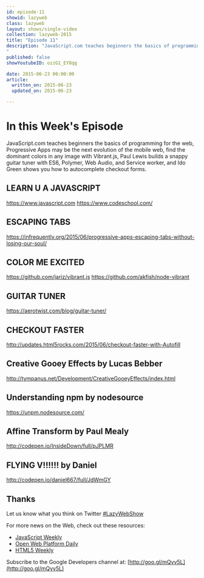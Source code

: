 ```yaml
---
id: episode-11
showid: lazyweb
class: lazyweb
layout: shows/single-video
collection: lazyweb-2015
title: "Episode 11"
description: "JavaScript.com teaches beginners the basics of programming for the web, Progressive Apps may be the next evolution of the mobile web, find the dominant colors in any image with Vibrant.js, Paul Lewis builds a snappy guitar tuner with ES6, Polymer, Web Audio, and Service worker, and Ido Green shows you how to autocomplete checkout forms.
"
published: false
showYoutubeID: ozzG1_EY8qg

date: 2015-06-23 00:00:00
article:
  written_on: 2015-06-23
  updated_on: 2015-06-23

---
```


# In this Week's Episode
JavaScript.com teaches beginners the basics of programming for the web, Progressive Apps may be the next evolution of the mobile web, find the dominant colors in any image with Vibrant.js, Paul Lewis builds a snappy guitar tuner with ES6, Polymer, Web Audio, and Service worker, and Ido Green shows you how to autocomplete checkout forms.

## LEARN U A JAVASCRIPT
<https://www.javascript.com>
<https://www.codeschool.com/>

## ESCAPING TABS
<https://infrequently.org/2015/06/progressive-apps-escaping-tabs-without-losing-our-soul/>

## COLOR ME EXCITED
<https://github.com/jariz/vibrant.js>
<https://github.com/akfish/node-vibrant>

## GUITAR TUNER
<https://aerotwist.com/blog/guitar-tuner/>

## CHECKOUT FASTER
<http://updates.html5rocks.com/2015/06/checkout-faster-with-Autofill>

## Creative Gooey Effects by Lucas Bebber
<http://tympanus.net/Development/CreativeGooeyEffects/index.html>

## Understanding npm by nodesource
<https://unpm.nodesource.com/>

## Affine Transform by Paul Mealy
<http://codepen.io/InsideDown/full/pJPLMR>

## FLYING V!!!!!! by Daniel
<http://codepen.io/daniel667/full/JdWmGY>

## Thanks

Let us know what you think on Twitter [#LazyWebShow](https://twitter.com/search?q=%23lazywebshow)

For more news on the Web, check out these resources:
- [JavaScript Weekly](http://javascriptweekly.com/)
- [Open Web Platform Daily](http://webplatformdaily.org/)
- [HTML5 Weekly](http://html5weekly.com/)

Subscribe to the Google Developers channel at: [http://goo.gl/mQyv5L](http://goo.gl/mQyv5L)

